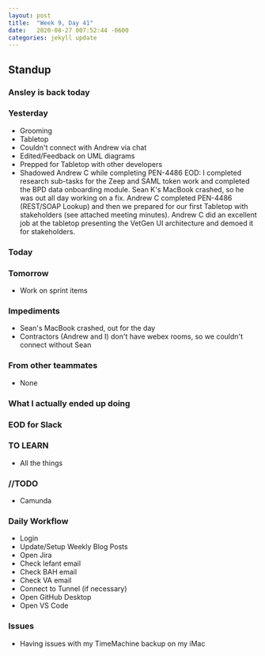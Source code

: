 ```yaml
---
layout: post
title:  "Week 9, Day 41"
date:   2020-08-27 007:52:44 -0600
categories: jekyll update
---
```

## Standup

### Ansley is back today

### Yesterday
* Grooming
* Tabletop
* Couldn't connect with Andrew via chat
* Edited/Feedback on UML diagrams
* Prepped for Tabletop with other developers
* Shadowed Andrew C while completing PEN-4486
EOD: I completed research sub-tasks for the Zeep and SAML token work and completed the BPD data onboarding module. Sean K's MacBook crashed, so he was out all day working on a fix. Andrew C completed PEN-4486 (REST/SOAP Lookup) and then we prepared for our first Tabletop with stakeholders (see attached meeting minutes). Andrew C did an excellent job at the tabletop presenting the VetGen UI architecture and demoed it for stakeholders. 

### Today


### Tomorrow
* Work on sprint items

### Impediments
* Sean's MacBook crashed, out for the day
* Contractors (Andrew and I) don't have webex rooms, so we couldn't connect without Sean

### From other teammates
* None

### What I actually ended up doing


### EOD for Slack

  
### TO LEARN
* All the things
  
### //TODO
* Camunda

### Daily Workflow
* Login
* Update/Setup Weekly Blog Posts
* Open Jira
* Check lefant email
* Check BAH email
* Check VA email
* Connect to Tunnel (if necessary)
* Open GitHub Desktop
* Open VS Code
  
### Issues
* Having issues with my TimeMachine backup on my iMac
